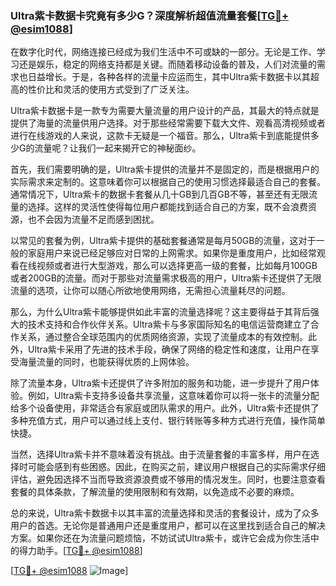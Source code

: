 ### Ultra紫卡数据卡究竟有多少G？深度解析超值流量套餐[[TG💪+ @esim1088](https://t.me/s/esim1088)]

在数字化时代，网络连接已经成为我们生活中不可或缺的一部分。无论是工作、学习还是娱乐，稳定的网络支持都是关键。而随着移动设备的普及，人们对流量的需求也日益增长。于是，各种各样的流量卡应运而生，其中Ultra紫卡数据卡以其超高的性价比和灵活的使用方式受到了广泛关注。

Ultra紫卡数据卡是一款专为需要大量流量的用户设计的产品，其最大的特点就是提供了海量的流量供用户选择。对于那些经常需要下载大文件、观看高清视频或者进行在线游戏的人来说，这款卡无疑是一个福音。那么，Ultra紫卡到底能提供多少G的流量呢？让我们一起来揭开它的神秘面纱。

首先，我们需要明确的是，Ultra紫卡提供的流量并不是固定的，而是根据用户的实际需求来定制的。这意味着你可以根据自己的使用习惯选择最适合自己的套餐。通常情况下，Ultra紫卡的数据卡套餐从几十GB到几百GB不等，甚至还有无限流量的选择。这样的灵活性使得每位用户都能找到适合自己的方案，既不会浪费资源，也不会因为流量不足而感到困扰。

以常见的套餐为例，Ultra紫卡提供的基础套餐通常是每月50GB的流量，这对于一般的家庭用户来说已经足够应对日常的上网需求。如果你是重度用户，比如经常观看在线视频或者进行大型游戏，那么可以选择更高一级的套餐，比如每月100GB或者200GB的流量。而对于那些对流量需求极高的用户，Ultra紫卡还提供了无限流量的选项，让你可以随心所欲地使用网络，无需担心流量耗尽的问题。

那么，为什么Ultra紫卡能够提供如此丰富的流量选择呢？这主要得益于其背后强大的技术支持和合作伙伴关系。Ultra紫卡与多家国际知名的电信运营商建立了合作关系，通过整合全球范围内的优质网络资源，实现了流量成本的有效控制。此外，Ultra紫卡采用了先进的技术手段，确保了网络的稳定性和速度，让用户在享受海量流量的同时，也能获得优质的上网体验。

除了流量本身，Ultra紫卡还提供了许多附加的服务和功能，进一步提升了用户体验。例如，Ultra紫卡支持多设备共享流量，这意味着你可以将一张卡的流量分配给多个设备使用，非常适合有家庭或团队需求的用户。此外，Ultra紫卡还提供了多种充值方式，用户可以通过线上支付、银行转账等多种方式进行充值，操作简单快捷。

当然，选择Ultra紫卡并不意味着没有挑战。由于流量套餐的丰富多样，用户在选择时可能会感到有些困惑。因此，在购买之前，建议用户根据自己的实际需求仔细评估，避免因选择不当而导致资源浪费或不够用的情况发生。同时，也要注意查看套餐的具体条款，了解流量的使用限制和有效期，以免造成不必要的麻烦。

总的来说，Ultra紫卡数据卡以其丰富的流量选择和灵活的套餐设计，成为了众多用户的首选。无论你是普通用户还是重度用户，都可以在这里找到适合自己的解决方案。如果你还在为流量问题烦恼，不妨试试Ultra紫卡，或许它会成为你生活中的得力助手。[[TG💪+ @esim1088](https://t.me/s/esim1088)]

[[TG💪+ @esim1088](https://t.me/s/esim1088) ![Image](https://i.postimg.cc/4NQfJmqS/Snipaste-2025-05-13-00-14-12.png)]